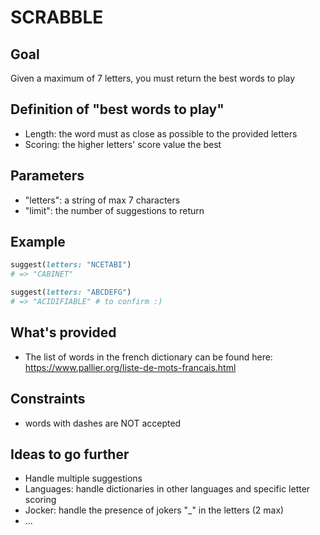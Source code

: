 # SCRABBLE

## Goal

Given a maximum of 7 letters, you must return the best words to play

## Definition of "best words to play"

- Length: the word must as close as possible to the provided letters
- Scoring: the higher letters' score value the best

## Parameters

- "letters": a string of max 7 characters
- "limit": the number of suggestions to return

## Example

```ruby
suggest(letters: "NCETABI")
# => "CABINET"

suggest(letters: "ABCDEFG")
# => "ACIDIFIABLE" # to confirm :) 
```

## What's provided

- The list of words in the french dictionary can be found here: https://www.pallier.org/liste-de-mots-francais.html

## Constraints

- words with dashes are NOT accepted

## Ideas to go further

- Handle multiple suggestions
- Languages: handle dictionaries in other languages and specific letter scoring
- Jocker: handle the presence of jokers "_" in the letters (2 max)
- ...
